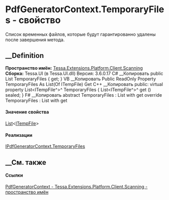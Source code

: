 # PdfGeneratorContext.TemporaryFiles - свойство
Список временных файлов, которые будут гарантированно удалены после завершения
метода.
## __Definition
 **Пространство имён:**
[Tessa.Extensions.Platform.Client.Scanning](N_Tessa_Extensions_Platform_Client_Scanning.htm)  
 **Сборка:** Tessa.UI (в Tessa.UI.dll) Версия: 3.6.0.17
C# __Копировать
     public List<ITempFile> TemporaryFiles { get; }
VB __Копировать
     Public ReadOnly Property TemporaryFiles As List(Of ITempFile)
    	Get
C++ __Копировать
     public:
    virtual property List<ITempFile^>^ TemporaryFiles {
    	List<ITempFile^>^ get () sealed;
    }
F# __Копировать
     abstract TemporaryFiles : List<ITempFile> with get
    override TemporaryFiles : List<ITempFile> with get
#### Значение свойства
[List](https://learn.microsoft.com/dotnet/api/system.collections.generic.list-1)<[ITempFile](T_Tessa_Platform_IO_ITempFile.htm)>
#### Реализации
[IPdfGeneratorContext.TemporaryFiles](P_Tessa_Extensions_Platform_Client_Scanning_IPdfGeneratorContext_TemporaryFiles.htm)  
##  __См. также
#### Ссылки
[PdfGeneratorContext -
](T_Tessa_Extensions_Platform_Client_Scanning_PdfGeneratorContext.htm)
[Tessa.Extensions.Platform.Client.Scanning - пространство
имён](N_Tessa_Extensions_Platform_Client_Scanning.htm)
